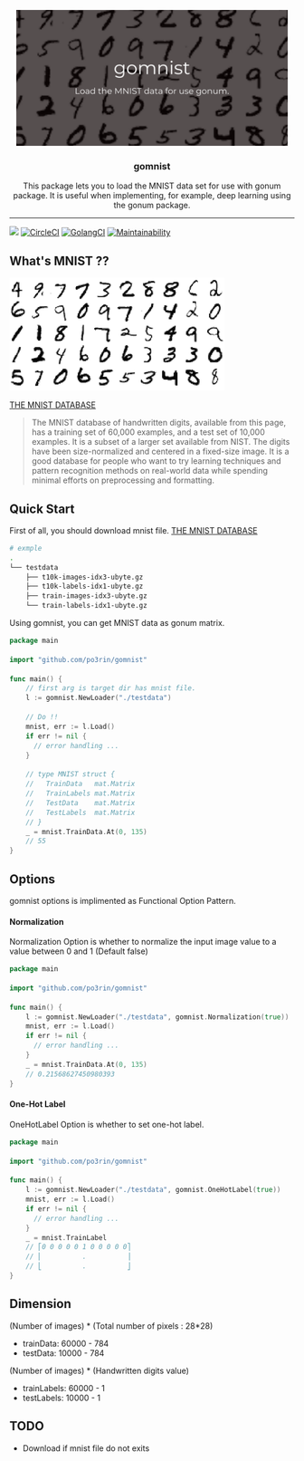 <p align="center">
  <img src="./static/gomnist.png" width="480px">
  <h3 align="center">gomnist</h3>
  <p align="center">This package lets you to load the MNIST data set for use with gonum package. It is useful when implementing, for example, deep learning using the gonum package.</p>
</p>

---
<img src="https://img.shields.io/badge/go-v1.12-blue.svg"/> [![CircleCI](https://circleci.com/gh/po3rin/gomnist.svg?style=shield)](https://circleci.com/gh/po3rin/llb2dot) [![GolangCI](https://golangci.com/badges/github.com/po3rin/gomnist.svg)](https://golangci.com) [![Maintainability](https://api.codeclimate.com/v1/badges/7c29dd3d56a623ba729e/maintainability)](https://codeclimate.com/github/po3rin/gomnist/maintainability)

## What's MNIST ??

<img src="./static/mnist.png">

[THE MNIST DATABASE](http://yann.lecun.com/exdb/mnist/)

 > The MNIST database of handwritten digits, available from this page, has a training set of 60,000 examples, and a test set of 10,000 examples. It is a subset of a larger set available from NIST. The digits have been size-normalized and centered in a fixed-size image. It is a good database for people who want to try learning techniques and pattern recognition methods on real-world data while spending minimal efforts on preprocessing and formatting.

## Quick Start

First of all, you should download mnist file.
[THE MNIST DATABASE](http://yann.lecun.com/exdb/mnist/)

```bash
# exmple
.
└── testdata
    ├── t10k-images-idx3-ubyte.gz
    ├── t10k-labels-idx1-ubyte.gz
    ├── train-images-idx3-ubyte.gz
    └── train-labels-idx1-ubyte.gz
```

Using gomnist, you can get MNIST data as gonum matrix.

```go
package main

import "github.com/po3rin/gomnist"

func main() {
    // first arg is target dir has mnist file.
    l := gomnist.NewLoader("./testdata")

    // Do !!
    mnist, err := l.Load()
    if err != nil {
      // error handling ...
    }

    // type MNIST struct {
    //   TrainData   mat.Matrix
    //   TrainLabels mat.Matrix
    //   TestData    mat.Matrix
    //   TestLabels  mat.Matrix
    // }
    _ = mnist.TrainData.At(0, 135)
    // 55
}
```

## Options

gomnist options is implimented as Functional Option Pattern.

#### Normalization

Normalization Option is whether to normalize the input image value to a value between 0 and 1 (Default false)

```go
package main

import "github.com/po3rin/gomnist"

func main() {
    l := gomnist.NewLoader("./testdata", gomnist.Normalization(true))
    mnist, err := l.Load()
    if err != nil {
      // error handling ...
    }
    _ = mnist.TrainData.At(0, 135)
    // 0.21568627450980393
}
```

#### One-Hot Label

OneHotLabel Option is whether to set one-hot label.

```go
package main

import "github.com/po3rin/gomnist"

func main() {
    l := gomnist.NewLoader("./testdata", gomnist.OneHotLabel(true))
    mnist, err := l.Load()
    if err != nil {
      // error handling ...
    }
    _ = mnist.TrainLabel
    // ⎡0 0 0 0 0 1 0 0 0 0 0⎤
    // ⎢          .          ⎥
    // ⎣          .          ⎦
}
```

## Dimension

(Number of images) * (Total number of pixels : 28*28)
* trainData:   60000 - 784
* testData:    10000 - 784

(Number of images) * (Handwritten digits value)
* trainLabels: 60000 - 1
* testLabels:  10000 - 1

## TODO
* Download if mnist file do not exits

